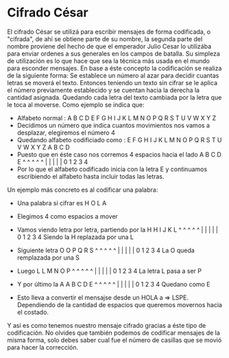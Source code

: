 # Cifrado César
El cifrado César se utilizá para escribir mensajes de forma codificada, o "cifrada", de ahí se obtiene parte de su nombre, la segunda parte del nombre proviene del hecho de que el emperador Julio Cesar lo utilizába para enviar ordenes a sus generales en los campos de batalla. Su simpleza de utilización es lo que hace que sea la técnica más usada en el mundo para esconder mensajes.
En base a éste concepto la codificación se realiza de la siguiente forma:
Se establece un número al azar para decidir cuantas letras se moverá el texto.
Entonces teniendo un texto sin cifrar se le aplica el número previamente establecido y se cuentan hacia la derecha la cantidad asignada. Quedando cada letra del texto cambiada por la letra que le toca al moverse.
Como ejemplo se indica que:
- Alfabeto normal : A B C D E F G H I J K L M N O P Q R S T U V W X Y Z
- Decidimos un número que indica cuantos movimientos nos vamos a desplazar, elegiremos el número 4
- Quedando alfabeto codificiado como : E F G H I J K L M N O P Q R S T U V W X Y Z A B C D
- Puesto que en éste caso nos corremos 4 espacios hacia el lado A B C D E
                                                                ^ ^ ^ ^ ^
                                                                | | | | | 
                                                                0 1 2 3 4
- Por lo que el alfabeto codificado inicia con la letra E y continuamos escribiendo el alfabeto hasta incluir todas las letras.

Un ejemplo más concreto es al codificar una palabra:
- Una palabra si cifrar es H O L A
- Elegimos 4 como espacios a mover
- Vamos viendo letra por letra, partiendo por la H
        H I J K L 
        ^ ^ ^ ^ ^
        | | | | |
        0 1 2 3 4 Siendo la H replazada por una L
- Siguiente letra O
        O P Q R S
        ^ ^ ^ ^ ^
        | | | | |
        0 1 2 3 4 La O queda remplazada por una S
- Luego L
        L M N O P
        ^ ^ ^ ^ ^
        | | | | |
        0 1 2 3 4 La letra L pasa a ser P
- Y por último la A
        A B C D E
        ^ ^ ^ ^ ^
        | | | | |
        0 1 2 3 4 Quedano como E

- Esto lleva a convertir el mensajse desde un HOLA a => LSPE. Dependiendo de la cantidad de espacios que queremos movernos hacia el costado.

Y así es como tenemos nuestro mensaje cifrado gracias a éste tipo de codificación. No olvides que también podemos de codificar mensajes de la misma forma, solo debes saber cual fue el número de casillas que se movió para hacer la corrección.


  